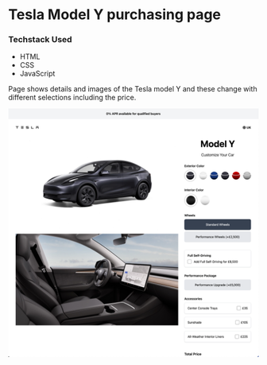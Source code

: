 # Tesla Model Y purchasing page

### Techstack Used

- HTML
- CSS
- JavaScript

Page shows details and images of the Tesla model Y and these change with different selections including the price.

![Tesla Model Y website](github.png)
